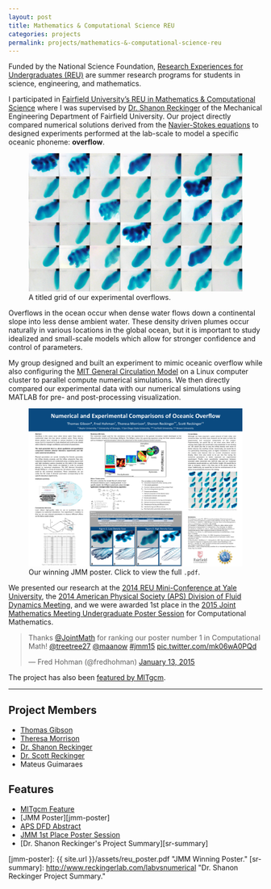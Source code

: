 ```yaml
---
layout: post
title: Mathematics & Computational Science REU
categories: projects
permalink: projects/mathematics-&-computational-science-reu
---
```


Funded by the National Science Foundation, [Research Experiences for Undergraduates (REU)][reu] are summer research programs for students in science, engineering, and mathematics. 

<!--more-->

I participated in [Fairfield University’s REU in Mathematics & Computational Science][fu] where I was supervised by [Dr. Shanon Reckinger][sr] of the Mechanical Engineering Department of Fairfield University. Our project directly compared numerical solutions derived from the [Navier-Stokes equations][ns] to designed experiments performed at the lab-scale to model a specific oceanic phoneme: **overflow**. 

<figure class="l-page">
  <img src="/images/projects/reu/reu.png" alt="Experimental Overflows.">
  <figcaption>A titled grid of our experimental overflows.</figcaption>
</figure>

Overflows in the ocean occur when dense water flows down a continental slope into less dense ambient water. These density driven plumes occur naturally in various locations in the global ocean, but it is important to study idealized and small-scale models which allow for stronger confidence and control of parameters. 

My group designed and built an experiment to mimic oceanic overflow while also configuring the [MIT General Circulation Model][mitgcm] on a Linux computer cluster to parallel compute numerical simulations. We then directly compared our experimental data with our numerical simulations using MATLAB for pre- and post-processing visualization.

<figure class="l-page">
  <a href="{{ site.url }}/assets/reu_poster.pdf">
  <img class="full" src="/images/projects/reu/reu_poster_small.png" alt="JMM Winning Poster.">
  </a>
  <figcaption>Our winning JMM poster. Click to view the full <code>.pdf</code>.</figcaption>
</figure>

We presented our research at the [2014 REU Mini-Conference at Yale University][yale], the [2014 American Physical Society (APS) Division of Fluid Dynamics Meeting][apsdfd], and we were awarded 1st place in the [2015 Joint Mathematics Meeting Undergraduate Poster Session][jmm] for Computational Mathematics. 

<blockquote class="twitter-tweet tw-align-center" lang="en"><p lang="en" dir="ltr">Thanks <a href="https://twitter.com/JointMath">@JointMath</a> for ranking our poster number 1 in Computational Math! <a href="https://twitter.com/treetree27">@treetree27</a> <a href="https://twitter.com/maanow">@maanow</a> <a href="https://twitter.com/hashtag/jmm15?src=hash">#jmm15</a> <a href="http://t.co/mk06wA0PQd">pic.twitter.com/mk06wA0PQd</a></p>&mdash; Fred Hohman (@fredhohman) <a href="https://twitter.com/fredhohman/status/555078233863892993">January 13, 2015</a></blockquote> <script async src="//platform.twitter.com/widgets.js" charset="utf-8"></script>

The project has also been [featured by MITgcm][mitgcm-feature]. 

***

## Project Members
* [Thomas Gibson][tg]
* [Theresa Morrison][tm]
* [Dr. Shanon Reckinger][sr]
* [Dr. Scott Reckinger][scott]
* Mateus Guimaraes

## Features
* [MITgcm Feature][mitgcm-feature]
* [JMM Poster][jmm-poster]
* [APS DFD Abstract][apsdfd]
* [JMM 1st Place Poster Session][jmm]
* [Dr. Shanon Reckinger's Project Summary][sr-summary]

[reu]: http://www.nsf.gov/crssprgm/reu/ "REU."
[fu]: http://faculty.fairfield.edu/srafalski/reu/ "Fairfield University REU."
[sr]: http://shanonreckinger.com "Dr. Shanon Reckinger."
[ns]: http://en.wikipedia.org/wiki/Navier–Stokes_equations "Navier Stokes Equations."
[mitgcm]: http://mitgcm.org "MITgcm."
[yale]: http://sumry.yale.edu/reu-mini-conference-2014 "Yale University 2014 REU Mini-Conference."
[apsdfd]: http://meetings.aps.org/Meeting/DFD14/Session/L17.2 "APS DFD 2014."
[jmm]: http://www.maa.org/programs/students/undergraduate-research/jmm-student-poster-session "JMM Poster Session."
[aps-ab]: http://meetings.aps.org/Meeting/DFD14/Session/L17.2 "APS Abstract."
[mitgcm-feature]: http://mitgcm.org/2015/02/17/falling-water/ "MITgcm Feature."
[tg]: https://www.linkedin.com/in/thomashillgibson "Thomas Gibson."
[tm]: https://www.linkedin.com/in/theresamorrison93 "Theresa Morrison."
[scott]: https://www.linkedin.com/pub/scott-reckinger/40/752/3ab "Dr. Scott Reckinger."
[jmm-poster]: {{ site.url }}/assets/reu_poster.pdf "JMM Winning Poster."
[sr-summary]: http://www.reckingerlab.com/labvsnumerical "Dr. Shanon Reckinger Project Summary."